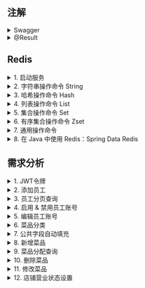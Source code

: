 
## 注解
<details>
<summary> Swagger </summary>

| 注解               | 说明                                               |
|-------------------|--------------------------------------------------|
| @Api              | 用在类上，表示对类的说明，如 Controller，通过 tags 参数进行描述         |
| @ApiModel         | 用在类上，表示对类的说明，如 Entity、DTO、VO，通过 description 参数描述 |
| @ApiModelProperty | 用在属性上，描述属性信息，通过 value 参数描述                       |
| @ApiOperation     | 用在方法上，说明方法的用途、作用，如 Controller 的方法，通过 value 参数描述  |

1. 接口区分
- 在 WebMvcConfiguration 中配置 Swagger 的多个 Docket 对象
- 通过 groupName 进行区分

</details>

<details>

<summary> @Result </summary>
解决 数据库表字段名 和 Java类变量名 对应关系
如：
```java
@Results({
    @Result(property = "id", column = "employee_id"),
    @Result(property = "name", column = "employee_name"),
    @Result(property = "email", column = "email_address")
})
```

也可以使用 MyBatis 的自动映射功能（Auto Mapping）

也可以在 xml 中显示映射
```xml
<resultMap id="employeeMap" type="Employee">
    <result property="id" column="employee_id"/>
    <result property="name" column="employee_name"/>
    <result property="email" column="email_address"/>
</resultMap>
```

</details>

## Redis

<details>

<summary> 1. 启动服务 </summary>

1. 启动服务端：redis-server.exe redis.windows.conf
   - 默认端口：6379
2. 启动客户端：redis-cli.exe
   - -h：指定ip
   - -p：指定端口
   - -a：密码
3. 修改配置文件：redis.windows.conf
   - requirepass：设置密码

</details>

<details>

<summary> 2. 字符串操作命令 String </summary>

| 命令                      | 解释                                    |
|-------------------------|---------------------------------------|
| SET key value           | 设置指定 key 的值                           |
| GET key                 | 获取指定 key 的值                           |
| SETEX key seconds value | 设置指定 key 的值，并将 key 的过期时间设置为 seconds 秒 |
| SETNX key value         | 只有 key 不存在时设置 key 的值                  |

</details>

<details>

<summary> 3. 哈希操作命令 Hash </summary>

fieId 和 value 都是字符串

| 命令                   | 解释                              |
|----------------------|---------------------------------|
| HSET key fieId value | 将哈希表 key 中的字段 field 的值设置为 value |
| HGET key fieId       | 获取哈希表 key 中 field 字段的值          |
| HDEL key fieId       | 删除哈希表 key 中的 field 字段           |
| HKEYS key            | 获取哈希表 key 的所有字段（field）          |
| HVALS key            | 获取哈希表 key 的所有值                  |

</details>

<details>

<summary> 4. 列表操作命令 List </summary>

简单的字符串列表，按插入顺序排序

| 命令                        | 解释              |
|---------------------------|-----------------|
| LPUSH key value1 [value2] | 将一个/多个值插入到列表 头部 |
| LRANGE key start stop     | 获取列表指定范围内的元素    |
| RPOP key                  | 从列表 尾部 移除元素     |
| LLEN key                  | 获取列表长度          |

</details>

<details>

<summary> 5. 集合操作命令 Set </summary>

集合内的元素也是字符串

| 命令                         | 解释             |
|----------------------------|----------------|
| SADD key member1 [member2] | 向集合 key 添加元素   |
| SMEMBERS key               | 返回集合 key 的所有元素 |
| SCARD key                  | 返回集合 key 的元素数  |
| SINTER key1 [key2]         | 返回给定所有集合的 交集   |
| SUNION key1 [key2]         | 返回给定所有集合的 并集   |
| SREM key member1 [member2] | 删除集合 key 中的元素  |

</details>

<details>

<summary> 6. 有序集合操作命令 Zset </summary>

集合内的元素也是字符串，有序，每个元素管理一个 double 类型的分数

| 命令                                       | 解释                                      |
|------------------------------------------|-----------------------------------------|
| ZADD key score1 member1 [score2 member2] | 向有序集合 key 添加元素                          |
| ZRANGE key start stop [WITHSCORES]       | 获得有序集合指定范围的元素，也可以通过 WITHSCORES 将分数一起返回  |
| ZINCRBY key increment member             | 对有序集合 key 中的成员 member 的分数增量加上 increment |
| SREM key member1 [member2]               | 删除有序集合 key 中的元素                         |

</details>

<details>

<summary> 7. 通用操作命令 </summary>

不分数据类型，都可以使用的命令

| 命令           | 解释                                            |
|--------------|-----------------------------------------------|
| KEYS pattern | 查找所有符合给定模式 pattern 的 key，如 KEYS * / KEYS set* |
| EXISTS key   | 判断 key 是否存在                                   |
| TYPE key     | 获得 key 所存储的值的类型                               |
| DEL key      | 在 key 存在时删除 key，可以删除多个                        |

</details>

<details>

<summary> 8. 在 Java 中使用 Redis：Spring Data Redis </summary>

1. 操作步骤
- 导入 Spring Data Redis 的 Maven 坐标
  - sky-server 的 pom 文件
- 配置 Redis 数据源
  - application.yml 和 application-dev.yml
- 编写配置类，创建 RedisTemplate 对象
  - com.sky.config 中创建 RedisConfiguration
  - 设置 Redis 的连接工厂，获取 Redis 连接，与 Redis 服务器建立通讯
  - 设置 Redis key 的序列化器，将 Redis 中的二进制数据转换为字符串
- 通过 RedisTemplate 对象操作 Redis

2. 单元测试
- 在 test/java 文件夹下，创建 SpringDataRedisTest 类
- 使用不同对象操作不同数据类型
```
  ValueOperations valueOperations = redisTemplate.opsForValue();
  HashOperations hashOperations = redisTemplate.opsForHash();
  ListOperations listOperations = redisTemplate.opsForList();
  SetOperations setOperations = redisTemplate.opsForSet();
  ZSetOperations zSetOperations = redisTemplate.opsForZSet();
```
- 操作通用类型命令时，使用 RedisTemplate 对象

</details>

## 需求分析
<details>
<summary>1. JWT令牌</summary>
令牌：用于合法用户发送请求，后端只相应合法令牌对应的请求

流程如下：
1. 用户登录（给后端发送账号密码），后端验证用户信息，生成令牌
2. 后端生成 JWT Token 将令牌返回给前端
3. 前端将令牌存储在本地，每次请求时将令牌放在请求头中，向后端发送请求
4. 后端进行拦截，验证令牌，如果合法则执行业务逻辑并返回数据，否则返回错误信息
</details>

<details>
<summary>2. 添加员工</summary>

1. 需求描述

添加员工信息

| 字段   | 需求        |
|------|-----------|
| 账号   | 唯一        |
| 密码   | 默认123456  |
| 姓名   |           |
| 手机号  | 11位合法手机号  |
| 性别   | 男/女 二选一   |
| 身份证号 | 18位合法身份证号 |
2. 接口信息

（1）基本信息
- path：/admin/employee
- method：POST

（2）请求参数
- Headers

| 名称           | 参数值              | 是否必须 | 示例 | 备注 |
|--------------|------------------|------|----| --- |
| Content-Type | application/json | 必须   |    |      |
- Body

| 名称      | 类型    | 是否必须  | 默认值 | 备注   | 其他信息 |
|----------|---------|-------|-----|------|------|
| id       | integer | 非必须   |     | 员工id |      |
| idNumber | string  | 必须    |     | 身份证  |   |
| name     | string  | 必须    |     | 姓名   |      |
| phone    | string  | 必须    |     | 手机号  |      |
| sex      | string  | 必须    |     | 性别   |      |
| username | string  | 必须    |     | 用户名  |      |

（3）返回数据

| 名称   | 类型      | 是否必须  | 默认值 | 备注   | 其他信息 |
|------|---------|-------|-----|------|------|
| code | integer | 必须   |     | 状态码  |      |
| msg  | string  | 非必须    |     | 错误信息 |      |
| data | object  | 非必须    |     | 返回数据 | 不需要  |

3. 错误处理

（1）插入重复字段

提取重复字段，构造msg，进行返回

（2）动态获取添加者的id：使用 ThreadLocal

ThreadLocal：为每个线程单独提供一份存储空间，每个线程都可以独立修改自己的副本，而不会影响其他线程的副本

因此，在拦截器拦截并判断令牌时，可以将用户id存储在ThreadLocal中，方便后续使用

常用方法：
- public void set (T value)：设置当前线程的线程局部变量的值 -- 加
- public T get ()：返回当前线程的线程局部变量的值  -- 获得
- public void remove ()：移除当前线程的线程局部变量的值  -- 删
</details>

<details>
<summary> 3. 员工分页查询 </summary>

1. 需求描述
- 根据页码展示员工信息
- 每页展示 10 条数据
- 分页查询时可以根据需要，输入员工姓名进行查询

2. 接口信息

（1）基本信息
- path：/admin/employee/page
- method：GET

（2）请求参数
- Query

| 名称       | 类型      | 是否必须  | 默认值 | 备注    | 其他信息 |
|----------|---------|-------|-----|-------|------|
| name     | string  | 非必须   |     | 员工姓名  |      |
| page     | integer | 必须    |     | 页码    |   |
| pageSize | integer | 必须    |     | 每页记录数 |      |

（3）返回数据

| 名称                                | 类型       | 是否必须  | 默认值 | 备注         | 其他信息 |
|-----------------------------------|----------|-------|-----|------------|------|
| code                              | integer  | 必须   |     | 状态码        |      |
| msg                               | string   | 非必须    |     | 错误信息       |   |
| data                              | object   | 必须    |     | 返回数据         |      |
| &emsp;\|-- total                  | integer  | 必须    |     | 总页数        |      |
| &emsp;\|-- records                | object[] | 必须    |     | 当前页的所有员工数据 |      |
| &emsp;&emsp;&emsp;\|-- id         | integer  | 必须    |     | 员工 id      |      |
| &emsp;&emsp;&emsp;\|-- username   | string   | 必须    |     | 用户名        |      |
| &emsp;&emsp;&emsp;\|-- name       | string   | 必须    |     | 姓名         |      |
| &emsp;&emsp;&emsp;\|-- password   | string   | 必须    |     | 密码         |      |
| &emsp;&emsp;&emsp;\|-- phone      | string   | 必须    |     | 电话号        |      |
| &emsp;&emsp;&emsp;\|-- sex        | string   | 必须    |     | 性别         |      |
| &emsp;&emsp;&emsp;\|-- idNumber   | string   | 必须    |     | 身份证号       |      |
| &emsp;&emsp;&emsp;\|-- status     | integer  | 必须    |     | 账号状态       |      |
| &emsp;&emsp;&emsp;\|-- createTime | string   | 必须    |     | 创建时间       |      |
| &emsp;&emsp;&emsp;\|-- updateTime | string   | 必须    |     | 更新时间       |      |
| &emsp;&emsp;&emsp;\|-- createUser | integer   | 必须    |     | 创建者的 id    |      |
| &emsp;&emsp;&emsp;\|-- updateUser | integer   | 必须    |     | 修改者的 id    |      |

3. 错误处理

日期返回格式错误
- 使用 @JsonFormat 注解格式化日期变量
- 在 WebMvcConfiguration 中扩展 Spring MVC 的消息转换器，统一对日期类型进行格式化处理
  - 需要自己定一个 日期转换 的消息转换器，将其加入到系统的消息转换器列表中

</details>

<details>

<summary> 4. 启用 & 禁用员工账号 </summary>

1. 需求描述
- 启用员工账号：对禁用的账号，将状态设置为启用
- 禁用员工账号：对启用的账号，将状态设置为禁用
- 禁用状态的账号不能登陆系统

2. 接口信息

（1）基本信息
- path：/admin/employee/status/{status}
- method：POST

（2）请求参数
- Headers

| 名称         | 参数值    | 是否必须 | 示例 | 备注    |
|------------|--------|------|----|-------|
| Content-Type | application/json | 必须   |    |   |

- 路径参数

| 名称     | 示例 | 备注           |
|--------|----|--------------|
| status | 1  | 状态，1为启用，0为禁用 |

- Query

| 名称 | 类型      | 是否必须 | 默认值 | 备注    | 其他信息 |
|----|---------|------|-----|-------|------|
| id | integer | 必须   |     | 员工 id |      |

（3）返回数据

| 名称                                | 类型       | 是否必须  | 默认值 | 备注         | 其他信息 |
|-----------------------------------|----------|-------|-----|------------|------|
| code                              | integer  | 必须   |     | 状态码        |      |
| msg                               | string   | 非必须    |     | 错误信息      |   |
| data                              | object   | 非必须    |     | 返回数据       |      |

</details>

<details>

<summary> 5. 编辑员工账号 </summary>

1. 需求描述
- 根据 id 查询员工信息，用于前端显示
- 对员工信息进行修改
  - 账号 username
  - 姓名 name
  - 手机号 phone
  - 性别 sex
  - 身份证号 idNumber

2. 接口信息
- 查询

（1）基本信息
- path：/admin/employee/{id}
- method：GET

（2）请求参数
- 路径参数

| 名称 | 示例 | 备注   |
|----|----|------|
| id | 3  | 员工id |

（3）返回数据

| 名称                   | 类型       | 是否必须  | 默认值 | 备注         | 其他信息 |
|-----------------------|----------|-------|-----|------------|------|
| code                  | integer  | 必须   |     | 状态码        |      |
| msg                   | string   | 非必须    |     | 错误信息       |   |
| data                  | object   | 必须    |     | 返回数据         |      |
| &emsp;\|-- id         | integer  | 必须    |     | 员工 id      |      |
| &emsp;\|-- username   | string   | 必须    |     | 用户名        |      |
| &emsp;\|-- name       | string   | 必须    |     | 姓名         |      |
| &emsp;\|-- password   | string   | 必须    |     | 密码         |      |
| &emsp;\|-- phone      | string   | 必须    |     | 电话号        |      |
| &emsp;\|-- sex        | string   | 必须    |     | 性别         |      |
| &emsp;\|-- idNumber   | string   | 必须    |     | 身份证号       |      |
| &emsp;\|-- status     | integer  | 必须    |     | 账号状态       |      |
| &emsp;\|-- createTime | string   | 必须    |     | 创建时间       |      |
| &emsp;\|-- updateTime | string   | 必须    |     | 更新时间       |      |
| &emsp;\|-- createUser | integer   | 必须    |     | 创建者的 id    |      |
| &emsp;\|-- updateUser | integer   | 必须    |     | 修改者的 id    |      |

- 编辑员工信息

（1）基本信息
- path：/admin/employee
- method：PUT

（2）请求参数
- Headers

| 名称         | 参数值              | 是否必须 | 示例 | 备注    |
|------------|------------------|------|----|-------|
| Content-Type | application/json | 必须   |    |   |

- Body

| 名称                   | 类型       | 是否必须  | 默认值 | 备注         | 其他信息 |
|-----------------------|----------|-------|-----|------------|------|
| id         | integer  | 必须    |     | 员工 id      |      |
| username   | string   | 必须    |     | 用户名        |      |
| name       | string   | 必须    |     | 姓名         |      |
| phone      | string   | 必须    |     | 电话号        |      |
| sex        | string   | 必须    |     | 性别         |      |
| idNumber   | string   | 必须    |     | 身份证号       |      |

（3）返回数据

| 名称                   | 类型       | 是否必须  | 默认值 | 备注         | 其他信息 |
|-----------------------|----------|-------|-----|------------|------|
| code                  | integer  | 必须   |     | 状态码        |      |
| msg                   | string   | 非必须    |     | 错误信息       |   |
| data                  | object   | 非必须    |     | 返回数据         |      |

</details>

<details>

<summary> 6. 菜品分类 </summary>

1. 需求描述
- 分类名称必须 唯一
- 分类类型为：菜品分类 和 套餐分类
- 新添加的分类状态默认为 禁用（新分类无菜品，禁用 不让在应用端展示）

2. 接口信息
- 新增分类
  - path：/admin/category
  - method：POST
- 分类分页查询
  - path：/admin/category/page
  - method：GET
- 根据 id 删除分类
  - path：/admin/category
  - method：DELETE
- 修改分类
  - path：/admin/category
  - method：PUT
- 启用 & 禁用分类
  - path：/admin/category/status/{status}
  - method：POST
- 根据类型查询
  - path：/admin/category/list
  - method：GET

</details>

<details>

<summary> 7. 公共字段自动填充 </summary>

1. 需求描述

业务表中有许多公共（重复）的字段

| 名称         | 类型       | 含义   | 操作类型          |
|---------------------|----------|------|---------------|
| create_time | datetime | 创建时间 | insert        |
| create_user | bigint   | 创建者  | insert        |
| update_time | datetime | 修改时间 | insert、update |
| update_user | bigint   | 修改者  | insert、update  |


这种重复的字段导致业务代码需要重复编写，十分冗余，不利于后期维护

因此需要一种手段来进行统一的操作

2. 实现方式
- 使用 切面 拦截 Mapper，统一对公共字段进行赋值
- 自定义注解 AutoFill，用于标识需要进行公共字段自动填充的方法
- 自定义切面类 AutoFillAspect，统一拦截加入了 AutoFill 注解的方法，通过反射为公共字段赋值
- 在 Mapper 的方法上加入 AutoFill 注解
- 技术点：枚举、注解、AOP、反射

3. 具体实现

（1）创建 AutoFill 注解
- com.sky.annotation/Autofill

（2）创建 AutoFillAspect 切面类
- com.sky.aspect/AutoFillAspect
- 切入点
  - 定义切入点 Pointcut：@Pointcut("execution(* com.sky.mapper.*.*(..))")
  - 拦截 Mapper 包下所有类的所有方法（.*.*），参数是任意参数（..），返回值是任意返回值（*）
  - 此外：该包下的查询 & 删除不需要拦截，因此需要设定只拦截带有 @AutoFill 注解的方法
  - 需要加入：@annotation(com.sky.annotation.AutoFill)
  - 整体：@Pointcut("execution(* com.sky.mapper.*.*(..)) && @annotation(com.sky.annotation.AutoFill)")
- 通知-参数
  - 需要 前缀通知，在插入 & 更新前进行赋值
  - 指定切入点：即切入点的函数名
  - @Before("autoFillPointcut()")
  - 参数：JoinPoint，被拦截方法的信息
- 通知-实现
  - 获取拦截到的数据块操作类型：insert or update
    - 更新操作不用改变 创建时间 和 创建者
  - 获得拦截到的方法的参数，即实体对象，这样才能对它赋值
    - 默认方法的第一个参数为所需的实体对象
  - 准备公共字段赋值的数据
  - 根据操作类型，通过 反射 赋值
    - 先获得实体的 set 方法，定义了常量字段
    - 然后调用 set 方法进行赋值

</details>

<details>

<summary> 8. 新增菜品 </summary>

1. 需求描述

添加菜品信息

| 字段     | 需求       |
|--------|----------|
| 菜品名称   | 唯一       |
| 菜品分类   |        |
| 菜品价格   |  |
| 口味做法配置 |    |
| 菜品图片   |        |
| 菜品描述   |    |

业务规则：
- 菜品名唯一
- 菜品必须属于某个分类，不能单独存在
- 新增菜品时可以根据情况选择菜品的口味
- 每个菜品必须对应一张图片

接口设计：
- 查询菜品分类
- 文件上传（图片）
- 新增菜品

2. 接口信息
- 根据类型查询分类
  - 在 6. 菜品分类中已经实现

- 文件上传

（1）基本信息
- path：/admin/common/upload
- method：POST

（2）请求参数
- Headers

| 名称         | 参数值                 | 是否必须 | 示例 | 备注    |
|------------|---------------------|------|----|-------|
| Content-Type | multipart/form-data | 必须   |    |   |

- Body

| 名称   | 类型   | 是否必须  | 默认值 | 备注 | 其他信息 |
|------|------|-------|-----|----|------|
| file | file | 必须    |     | 文件 |      |


（3）返回数据

| 名称                   | 类型       | 是否必须  | 默认值 | 备注     | 其他信息 |
|-----------------------|----------|-------|-----|--------|------|
| code                  | integer  | 必须   |     | 状态码    |      |
| msg                   | string   | 非必须    |     | 错误信息   |   |
| data                  | object   | 必须    |     | 文件上传路径 |      |

- 新增菜品

（1）基本信息
- path：/admin/dish
- method：POST

（2）请求参数
- Headers

| 名称         | 参数值              | 是否必须 | 示例 | 备注    |
|------------|------------------|------|----|-------|
| Content-Type | application/json | 必须   |    |   |

- Body

| 名称                | 类型         | 是否必须 | 默认值 | 备注             | 其他信息 |
|-------------------|------------|------|-----|----------------|------|
| categoryid        | integer    | 必须   |     | 分类 id          |      |
| description       | string     | 非必须  |     | 菜品描述           |      |
| flavors           | object[]   | 非必须   |     | 口味             |      |
| &emsp;\|-- dishid | integer    | 非必须   |     | 菜品 id          |      |
| &emsp;\|-- id     | integer    | 非必须   |     | 口味 id          |      |
| &emsp;\|-- name   | string     | 必须   |     | 口味名称           |      |
| &emsp;\|-- value  | string     | 必须   |     | 口味值            |      |
| id                | integer    | 非必须   |     | 菜品 id          |      |
| image             | string     | 必须   |     | 菜品图片路径         |      |
| name              | string     | 必须   |     | 菜品名称           |      |
| price             | bigdecimal | 必须   |     | 菜品价格           |      |
| status            | integer    | 非必须   |     | 菜品状态：1为起售，0为停售 |      |


（3）返回数据

| 名称                   | 类型       | 是否必须  | 默认值 | 备注    | 其他信息 |
|-----------------------|----------|-------|-----|-------|------|
| code                  | integer  | 必须   |     | 状态码   |      |
| msg                   | string   | 非必须    |     | 错误信息  |   |
| data                  | object   | 非必须    |     | 返回数据  |      |

3. 具体实现

（1）文件上传
- 新增 CommonController 
- 配置阿里云OSS服务 application.yml/application-dev.yml
- 创建配置类，配置服务信息 OssConfiguration 
  - 在程序运行的时候创建一个配置类对象：使用 @Bean 和 @ConditionalOnMissingBean
- 在 CommonController 中使用 @Autowired 来获取这个对象
- 调用 AliOssUtils 中的上传方法，进行上传，并获得路径

（2）新增菜品
- 新增 DishController
- 新增菜品相关服务 DishService，以及其实现类 DishServiceImpl
- 在 菜品表 中添加菜品时，还需要在口味表中进行添加，调用 DishMapper
  - 因此创建添加方法 addDishAndFlavor
  - 开启 事务 保证一致性：@Transactional
  - 需要在 SkyApplication 中开启注解方式的事务管理
- 在 DishMapper 中新增 添加菜品 函数
  - 使用公共字段填充 @AutoFill
- 新增 DishMapper.xml 文件，实现上述函数
  - 需要获得该菜品自动生成的 id：使用 useGeneratedKeys="true"
  - 将该 id 赋值给 实体对象 Dish 中的 id 字段：使用 keyProperty="id"
- 新增 DishFlavorMapper 对口味表进行操作，添加 @Mapper 注解
  - 定义批量添加口味方法：addBatchFlavor
- 新增 DishFlavorMapper.xml 文件，实现上述函数
  - 使用 foreach 进行遍历列表

</details>

<details>

<summary> 9. 菜品分配查询 </summary>

1. 需求分析
- 根据页码展示菜品信息
- 每页展示 10 条数据
- 分页查询时，可以输入菜品名称、菜品分类、菜品状态进行查询

2. 接口信息

（1）基本信息
- path：/admin/dish/page
- method：GET

（2）请求参数
- Query

| 名称         | 类型      | 是否必须 | 默认值 | 备注     | 其他信息 |
|------------|---------|------|-----|--------|------|
| page       | integer | 必须   |     | 页码     |   |
| pageSize   | integer | 必须   |     | 每页记录数  |      |
| name       | string  | 非必须  |     | 菜品名称   |      |
| categoryId | integer | 非必须   |     | 分类 id  |      |
| status     | integer | 非必须   |     | 菜品售卖状态 |      |

（3）返回数据

| 名称                                  | 类型         | 是否必须 | 默认值 | 备注         | 其他信息 |
|-------------------------------------|------------|------|-----|------------|------|
| code                                | integer    | 必须   |     | 状态码        |      |
| msg                                 | string     | 非必须  |     | 错误信息       |   |
| data                                | object     | 必须   |     | 返回数据       |      |
| &emsp;\|-- total                    | integer    | 必须   |     | 总页数        |      |
| &emsp;\|-- records                  | object[]   | 非必须  |     | 当前页的所有员工数据 |      |
| &emsp;&emsp;&emsp;\|-- id           | integer    | 必须   |     | 菜品 id      |      |
| &emsp;&emsp;&emsp;\|-- name         | string     | 必须   |     | 菜品名称       |      |
| &emsp;&emsp;&emsp;\|-- price        | bigdecimal | 必须   |     | 价格         |      |
| &emsp;&emsp;&emsp;\|-- image        | string     | 必须   |     | 图片路径       |      |
| &emsp;&emsp;&emsp;\|-- description  | string     | 必须   |     | 菜品描述       |      |
| &emsp;&emsp;&emsp;\|-- status       | integer    | 必须   |     | 菜品售卖状态     |      |
| &emsp;&emsp;&emsp;\|-- updateTime   | string     | 必须   |     | 更新时间       |      |
| &emsp;&emsp;&emsp;\|-- categoryName | string     | 必须   |     | 分类名称       |      |

3. 具体实现
- 在 xml 文件中写的查询语句，需要连表查询，字段名需要一一对应，因此在 sql 语句中需要给字段起别名

</details>

<details>

<summary> 10. 删除菜品 </summary>

1. 需求分析
- 可以删除一个菜品，批量删除多个菜品
- 起售中的菜品不能删除
- 被套餐关联的菜品不能删除
- 删除菜品后，关联的口味数据也需要删除掉

2. 接口信息

（1）基本信息
- path：/admin/dish
- method：DELETE

（2）请求参数
- Query

| 名称  | 类型     | 是否必须 | 默认值 | 备注        | 其他信息  |
|-----|--------|------|-----|-----------|-------|
| ids | string | 必须   |     | 用逗号分隔的字符串 | 1,2,3 |

（3）返回数据

| 名称                            | 类型         | 是否必须 | 默认值 | 备注         | 其他信息 |
|-------------------------------|------------|------|-----|------------|------|
| code                          | integer    | 必须   |     | 状态码        |      |
| msg                           | string     | 非必须  |     | 错误信息       |   |
| data                          | object     | 非必须   |     | 返回数据       |      |

3. 具体实现
- 涉及的表
  - 菜品表 dish
  - 菜品口味表 dish_flavor
  - 套餐菜品关系表 setmeal_dish
- 新增 SetmealDishMapper 套餐菜品关系表的 Mapper
  - 查询菜品是否和套餐有关联
- 新增 SetmealDishMapper.xml 并编写动态 sql 语句
  - 使用 foreach 进行遍历，使用 open 和 close 在遍历前后加上括号
- 使用事务注解保证一致性：@Transactional

</details>

<details>

<summary> 11. 修改菜品 </summary>

1. 需求分析
- 菜品信息的回显
- 菜品分类的查询（已实现）
- 文件上传（已实现）
- 修改菜品

2. 接口信息
- 根据 id 查询数据
（1）基本信息
- path：/admin/dish/{id}
- method：GET

（2）请求参数
- 路径参数

| 名称 | 类型      | 是否必须 | 默认值 | 备注    | 其他信息  |
|----|---------|------|-----|-------|-------|
| id | integer | 必须   |     | 菜品 id |  |

（3）返回数据

| 名称                            | 类型         | 是否必须 | 默认值 | 备注         | 其他信息 |
|-------------------------------|------------|------|-----|------------|------|
| code                          | integer    | 必须   |     | 状态码        |      |
| msg                           | string     | 非必须  |     | 错误信息       |   |
| data                          | object     | 非必须   |     | 返回数据       |      |
| &emsp;\|-- categoryId         | integer    | 非必须   |     | 菜品类别 id    |      |
| &emsp;\|-- description        | string     | 非必须  |     | 菜品描述       |      |
| &emsp;\|-- flavors            | object[]   | 非必须  |     | 当前页的所有员工数据 |      |
| &emsp;&emsp;&emsp;\|-- dishId | integer    | 非必须   |     | 菜品 id      |      |
| &emsp;&emsp;&emsp;\|-- id     | integer    | 非必须   |     | 菜品名称       |      |
| &emsp;&emsp;&emsp;\|-- name   | string     | 非必须   |     | 价格         |      |
| &emsp;&emsp;&emsp;\|-- value  | string     | 非必须   |     | 图片路径       |      |
| &emsp;\|-- id                 | integer    | 非必须  |     | 菜品 id      |      |
| &emsp;\|-- image              | string     | 非必须  |     | 菜品图像       |      |
| &emsp;\|-- name               | string     | 非必须  |     | 菜品名        |      |
| &emsp;\|-- price              | bigdecimal | 非必须  |     | 菜品价格       |      |

- 修改菜品

（1）基本信息
- path：/admin/dish
- method：PUT

（2）请求参数
- Headers

| 名称           | 类型               | 是否必须 | 默认值 | 备注    | 其他信息  |
|--------------|------------------|------|-----|-------|-------|
| Content-Type | applocation/json | 必须   |     |  |  |

- Body

| 名称                | 类型         | 是否必须 | 默认值 | 备注         | 其他信息 |
|-------------------|------------|----|-----|------------|------|
| categoryId        | integer    | 必须 |     | 菜品类别 id    |      |
| description       | string     | 非必须 |     | 菜品描述       |      |
| flavors           | object[]   | 非必须 |     | 当前页的所有员工数据 |      |
| &emsp;\|-- dishId | integer    | 必须 |     | 菜品 id      |      |
| &emsp;\|-- id     | integer    | 必须 |     | 菜品名称       |      |
| &emsp;\|-- name   | string     | 必须 |     | 价格         |      |
| &emsp;\|-- value  | string     | 必须 |     | 图片路径       |      |
| id                | integer    | 必须 |     | 菜品 id      |      |
| image             | string     | 必须 |     | 菜品图像       |      |
| name              | string     | 必须 |     | 菜品名称       |      |
| price             | bigdecimal | 必须 |     | 菜品价格       |      |
| status            | integer    | 必须 |     | 菜品状态       |      |

（3）返回数据

| 名称                            | 类型         | 是否必须 | 默认值 | 备注         | 其他信息 |
|-------------------------------|------------|------|-----|------------|------|
| code                          | integer    | 必须   |     | 状态码        |      |
| msg                           | string     | 非必须  |     | 错误信息       |   |
| data                          | object     | 非必须   |     | 返回数据       |      |

</details>

<details>

<summary> 12. 店铺营业状态设置 </summary>

1. 需求分析
- 设置营业状态
- 管理端查询营业状态
- 用户端查询营业状态

2. 接口信息
- 设置营业状态

（1）基本信息
- path：/admin/shop/{status}
- method：PUT

（2）请求参数
- Headers

| 名称           | 类型               | 是否必须 | 描述 |
|--------------|------------------|------|-----|
| Content-Type | application/json | 必须   |     |

- 路径参数

| 名称 | 类型      | 是否必须 | 默认值 | 备注                 | 其他信息  |
|----|---------|------|-----|--------------------|-------|
| status | integer | 必须   |     | 店铺营业状态：1 为营业，2 为打烊 |  |

（3）返回数据

| 名称                            | 类型         | 是否必须 | 默认值 | 备注         | 其他信息 |
|-------------------------------|------------|------|-----|------------|------|
| code                          | integer    | 必须   |     | 状态码        |      |
| msg                           | string     | 非必须  |     | 错误信息       |   |
| data                          | object     | 非必须   |     | 返回数据       |      |

- 管理端查询营业状态

（1）基本信息
- path：/admin/shop/status
- method：GET

（2）请求参数 

无

（3）返回数据

| 名称                            | 类型         | 是否必须 | 默认值 | 备注             | 其他信息 |
|-------------------------------|------------|------|-----|----------------|------|
| code                          | integer    | 必须   |     | 状态码            |      |
| msg                           | string     | 非必须  |     | 错误信息           |   |
| data                          | object     | 必须   |     | 返回数据，1为营业，2为打烊 |      |

- 用户端查询营业状态

（1）基本信息
- path：/user/shop/status
- method：GET

（2）请求参数

无

（3）返回数据

| 名称                            | 类型         | 是否必须 | 默认值 | 备注             | 其他信息 |
|-------------------------------|------------|------|-----|----------------|------|
| code                          | integer    | 必须   |     | 状态码            |      |
| msg                           | string     | 非必须  |     | 错误信息           |   |
| data                          | object     | 必须   |     | 返回数据，1为营业，2为打烊 |      |

3. 具体实现
- 使用 Redis 进行存储
  - 1为营业，0为打烊

</details>